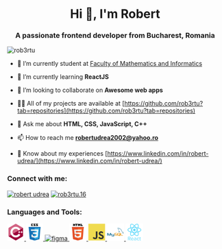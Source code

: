 <h1 align="center">Hi 👋, I'm Robert</h1>
<h3 align="center">A passionate frontend developer from Bucharest, Romania</h3>

<p align="left"> <img src="https://komarev.com/ghpvc/?username=rob3rtu&label=Profile%20views&color=0e75b6&style=flat" alt="rob3rtu" /> </p>

- 🔭 I’m currently student at [Faculty of Mathematics and Informatics](https://fmi.unibuc.ro/)

- 🌱 I’m currently learning **ReactJS**

- 👯 I’m looking to collaborate on **Awesome web apps**

- 👨‍💻 All of my projects are available at [https://github.com/rob3rtu?tab=repositories](https://github.com/rob3rtu?tab=repositories)

- 💬 Ask me about **HTML, CSS, JavaScript, C++**

- 📫 How to reach me **robertudrea2002@yahoo.ro**

- 📄 Know about my experiences [https://www.linkedin.com/in/robert-udrea/](https://www.linkedin.com/in/robert-udrea/)

<h3 align="left">Connect with me:</h3>
<p align="left">
<a href="[https://linkedin.com/in/robert udrea](https://www.linkedin.com/in/robert-udrea-a08015149/)" target="blank"><img align="center" src="https://raw.githubusercontent.com/rahuldkjain/github-profile-readme-generator/master/src/images/icons/Social/linked-in-alt.svg" alt="robert udrea" height="30" width="40" /></a>
<a href="https://instagram.com/robertu.16" target="blank"><img align="center" src="https://raw.githubusercontent.com/rahuldkjain/github-profile-readme-generator/master/src/images/icons/Social/instagram.svg" alt="rob3rtu.16" height="30" width="40" /></a>
</p>

<h3 align="left">Languages and Tools:</h3>
<p align="left"> <a href="https://www.w3schools.com/cpp/" target="_blank" rel="noreferrer"> <img src="https://raw.githubusercontent.com/devicons/devicon/master/icons/cplusplus/cplusplus-original.svg" alt="cplusplus" width="40" height="40"/> </a> <a href="https://www.w3schools.com/css/" target="_blank" rel="noreferrer"> <img src="https://raw.githubusercontent.com/devicons/devicon/master/icons/css3/css3-original-wordmark.svg" alt="css3" width="40" height="40"/> </a> <a href="https://www.figma.com/" target="_blank" rel="noreferrer"> <img src="https://www.vectorlogo.zone/logos/figma/figma-icon.svg" alt="figma" width="40" height="40"/> </a> <a href="https://www.w3.org/html/" target="_blank" rel="noreferrer"> <img src="https://raw.githubusercontent.com/devicons/devicon/master/icons/html5/html5-original-wordmark.svg" alt="html5" width="40" height="40"/> </a> <a href="https://developer.mozilla.org/en-US/docs/Web/JavaScript" target="_blank" rel="noreferrer"> <img src="https://raw.githubusercontent.com/devicons/devicon/master/icons/javascript/javascript-original.svg" alt="javascript" width="40" height="40"/> </a> <a href="https://www.mysql.com/" target="_blank" rel="noreferrer"> <img src="https://raw.githubusercontent.com/devicons/devicon/master/icons/mysql/mysql-original-wordmark.svg" alt="mysql" width="40" height="40"/> </a> <a href="https://reactjs.org/" target="_blank" rel="noreferrer"> <img src="https://raw.githubusercontent.com/devicons/devicon/master/icons/react/react-original-wordmark.svg" alt="react" width="40" height="40"/> </a> </p>
